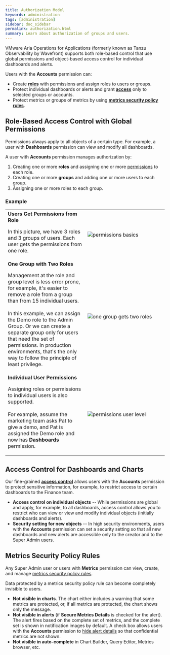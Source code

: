 ```yaml
---
title: Authorization Model
keywords: administration
tags: [administration]
sidebar: doc_sidebar
permalink: authorization.html
summary: Learn about authorization of groups and users.
---
```


VMware Aria Operations for Applications (formerly known as Tanzu Observability by Wavefront) supports both role-based control that use global permissions and object-based access control for individual dashboards and alerts.

Users with the **Accounts** permission can:

* Create **[roles](users_roles.html)** with permissions and assign roles to users or groups.
* Protect individual dashboards or alerts and grant **[access](access.html)** only to selected groups or accounts.
* Protect metrics or groups of metrics by using **[metrics security policy rules](metrics_security.html)**.

<!---Shavi suggesting adding a picture to illustrate accounts/groups/roles which is a great idea but hard to do...--->



## Role-Based Access Control with Global Permissions

Permissions always apply to all objects of a certain type. For example, a user with **Dashboards** permission can view and modify all dashboards.

A user with **Accounts** permission manages authorization by:
1. Creating one or more **roles** and assigning one or more [permissions](permissions_overview.html) to each role.
2. Creating one or more **groups** and adding one or more users to each group.
3. Assigning one or more roles to each group.

### Example

<table style="width: 100%;">
<tbody>
<tr>
<td width="50%">
<strong>Users Get Permissions from Role</strong>
<br>
<p>In this picture, we have 3 roles and 3 groups of users. Each user gets the permissions from one role.</p></td>
<td width="50%">
<img src="/images/permissions_basics.png" alt="permissions basics"/></td>
</tr>
<tr>
<td width="50%">
<strong>One Group with Two Roles</strong>
<br>
<p>Management at the role and group level is less error prone, for example, it's easier to remove a role from a group than from 15 individual users.
<br>
<br>
In this example, we can assign the Demo role to the Admin Group. Or we can create a separate group only for users that need the set of permissions. In production environments, that's the only way to follow the principle of least privilege.</p></td>
<td width="50%">
<img src="/images/two_roles_one_group.png" alt="one group gets two roles"/></td>
</tr>
<tr>
<td width="50%">
<strong>Individual User Permissions</strong>
<br>
<p>Assigning roles or permissions to individual users is also supported.
<br>
<br>
For example, assume the marketing team asks Pat to give a demo, and Pat is assigned the Demo role and now has <strong>Dashboards</strong> permission.</p></td>
<td width="50%">
<img src="/images/permissions_user_level.png" alt="permissions user level"/></td>
</tr>
</tbody>
</table>

## Access Control for Dashboards and Charts

Our fine-grained **[access control](access.html)** allows users with the **Accounts** permission to protect sensitive information, for example, to restrict access to certain dashboards to the Finance team.

* **Access control on individual objects** -- While permissions are global and apply, for example, to all dashboards, access control allows you to restrict who can view or view and modify individual objects (initially dashboards and alerts).
* **Security setting for new objects** -- In high security environments, users with the **Accounts** permission can set a security setting so that all new dashboards and new alerts are accessible only to the creator and to the Super Admin users.

## Metrics Security Policy Rules

Any Super Admin user or users with **Metrics** permission can view, create, and manage  [metrics security policy rules](metrics_security.html).

Data protected by a metrics security policy rule can become completely invisible to users.
* **Not visible in charts**. The chart either includes a warning that some metrics are protected, or, if all metrics are protected, the chart shows only the message.
* **Not visible in alerts** (if **Secure Metrics Details** is checked for the alert). The alert fires based on the complete set of metrics, and the complete set is shown in notification images by default. A check box allows users with the **Accounts** permission to [hide alert details](alerts_notifications.html#alert-notification-with-secured-metrics-details) so that confidential metrics are not shown.
* **Not visible in auto-complete** in Chart Builder, Query Editor, Metrics browser, etc.

